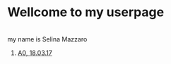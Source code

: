 # Wellcome to my userpage
<br> my name is Selina Mazzaro
<ol> <li> <a href="https://selinamaz.github.io/EIA2/Aufgabe_00/A00.html" target="_blank"> A0, 18.03.17</a> </li> </ol>


